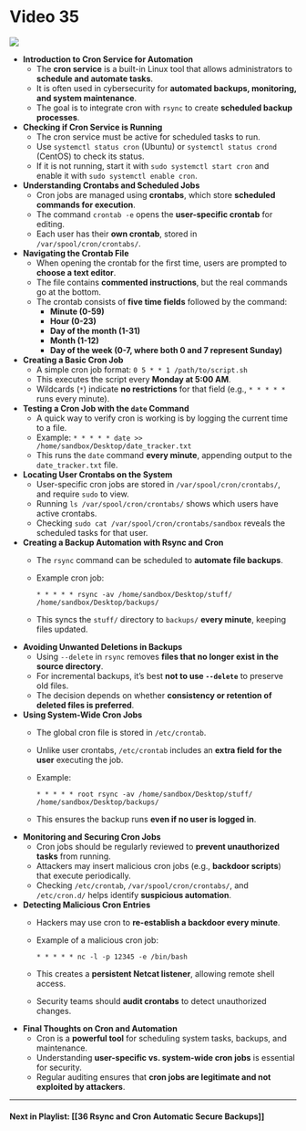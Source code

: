 # Video 35
![](https://www.youtube.com/watch?v=Bc6ykGMooiY&list=PLqux0fXsj7x3WYm6ZWuJnGC1rXQZ1018M&index=35)

- **Introduction to Cron Service for Automation**
    - The **cron service** is a built-in Linux tool that allows administrators to **schedule and automate tasks**.
    - It is often used in cybersecurity for **automated backups, monitoring, and system maintenance**.
    - The goal is to integrate cron with `rsync` to create **scheduled backup processes**.
- **Checking if Cron Service is Running**
    - The cron service must be active for scheduled tasks to run.
    - Use `systemctl status cron` (Ubuntu) or `systemctl status crond` (CentOS) to check its status.
    - If it is not running, start it with `sudo systemctl start cron` and enable it with `sudo systemctl enable cron`.
- **Understanding Crontabs and Scheduled Jobs**
    - Cron jobs are managed using **crontabs**, which store **scheduled commands for execution**.
    - The command `crontab -e` opens the **user-specific crontab** for editing.
    - Each user has their **own crontab**, stored in `/var/spool/cron/crontabs/`.
- **Navigating the Crontab File**
    - When opening the crontab for the first time, users are prompted to **choose a text editor**.
    - The file contains **commented instructions**, but the real commands go at the bottom.
    - The crontab consists of **five time fields** followed by the command:
        - **Minute (0-59)**
        - **Hour (0-23)**
        - **Day of the month (1-31)**
        - **Month (1-12)**
        - **Day of the week (0-7, where both 0 and 7 represent Sunday)**
- **Creating a Basic Cron Job**
    - A simple cron job format: `0 5 * * 1 /path/to/script.sh`
    - This executes the script every **Monday at 5:00 AM**.
    - Wildcards (`*`) indicate **no restrictions** for that field (e.g., `* * * * *` runs every minute).
- **Testing a Cron Job with the `date` Command**
    - A quick way to verify cron is working is by logging the current time to a file.
    - Example: `* * * * * date >> /home/sandbox/Desktop/date_tracker.txt`
    - This runs the `date` command **every minute**, appending output to the `date_tracker.txt` file.
- **Locating User Crontabs on the System**
    - User-specific cron jobs are stored in `/var/spool/cron/crontabs/`, and require `sudo` to view.
    - Running `ls /var/spool/cron/crontabs/` shows which users have active crontabs.
    - Checking `sudo cat /var/spool/cron/crontabs/sandbox` reveals the scheduled tasks for that user.
- **Creating a Backup Automation with Rsync and Cron**
    - The `rsync` command can be scheduled to **automate file backups**.
    - Example cron job:
        
        ```
        * * * * * rsync -av /home/sandbox/Desktop/stuff/ /home/sandbox/Desktop/backups/  
        ```
        
    - This syncs the `stuff/` directory to `backups/` **every minute**, keeping files updated.
- **Avoiding Unwanted Deletions in Backups**
    - Using `--delete` in `rsync` removes **files that no longer exist in the source directory**.
    - For incremental backups, it’s best **not to use `--delete`** to preserve old files.
    - The decision depends on whether **consistency or retention of deleted files is preferred**.
- **Using System-Wide Cron Jobs**
    - The global cron file is stored in `/etc/crontab`.
    - Unlike user crontabs, `/etc/crontab` includes an **extra field for the user** executing the job.
    - Example:
        
        ```
        * * * * * root rsync -av /home/sandbox/Desktop/stuff/ /home/sandbox/Desktop/backups/  
        ```
        
    - This ensures the backup runs **even if no user is logged in**.
- **Monitoring and Securing Cron Jobs**
    - Cron jobs should be regularly reviewed to **prevent unauthorized tasks** from running.
    - Attackers may insert malicious cron jobs (e.g., **backdoor scripts**) that execute periodically.
    - Checking `/etc/crontab`, `/var/spool/cron/crontabs/`, and `/etc/cron.d/` helps identify **suspicious automation**.
- **Detecting Malicious Cron Entries**
    - Hackers may use cron to **re-establish a backdoor every minute**.
    - Example of a malicious cron job:
        
        ```
        * * * * * nc -l -p 12345 -e /bin/bash  
        ```
        
    - This creates a **persistent Netcat listener**, allowing remote shell access.
    - Security teams should **audit crontabs** to detect unauthorized changes.
- **Final Thoughts on Cron and Automation**
    - Cron is a **powerful tool** for scheduling system tasks, backups, and maintenance.
    - Understanding **user-specific vs. system-wide cron jobs** is essential for security.
    - Regular auditing ensures that **cron jobs are legitimate and not exploited by attackers**.


---

#### Next in Playlist: [[36 Rsync and Cron Automatic Secure Backups]]